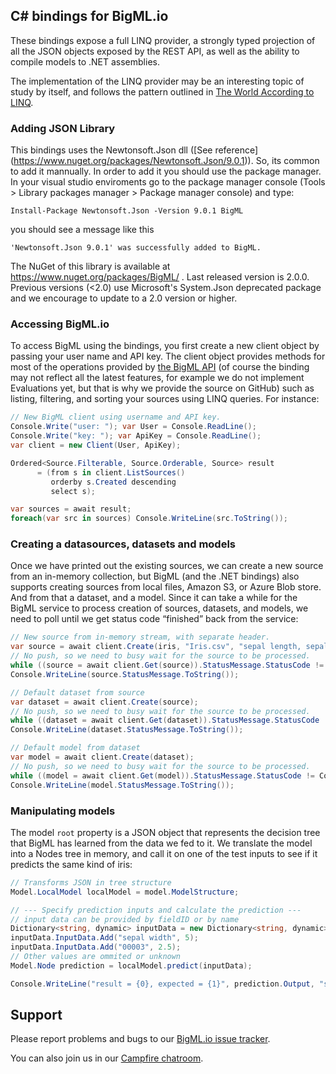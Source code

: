 ## C# bindings for BigML.io

These bindings expose a full LINQ provider, a strongly typed
projection of all the JSON objects exposed by the REST API, as well as
the ability to compile models to .NET assemblies.

The implementation of the LINQ provider may be an interesting topic of
study by itself, and follows the pattern outlined in
[The World According to LINQ](http://queue.acm.org/detail.cfm?id=2024658).

### Adding JSON Library

This bindings uses the Newtonsoft.Json dll
([See reference] (https://www.nuget.org/packages/Newtonsoft.Json/9.0.1)).
So, its common to add it mannually. In order to add it you should use the
package manager. In your visual studio enviroments
go to the package manager console (Tools > Library packages
manager > Package manager console) and type:
```Shell
Install-Package Newtonsoft.Json -Version 9.0.1 BigML
```
you should see a message like this
```Shell
'Newtonsoft.Json 9.0.1' was successfully added to BigML.
```
The NuGet of this library is available at https://www.nuget.org/packages/BigML/ .
Last released version is 2.0.0. Previous versions (<2.0) use Microsoft's
System.Json deprecated package and we encourage to update to a 2.0 version or higher.


### Accessing BigML.io

To access BigML using the bindings, you first create a new client
object by passing your user name and API key. The client object
provides methods for most of the operations provided by
[the BigML API](https://bigml.com/developers) (of course the binding
may not reflect all the latest features, for example we do not
implement Evaluations yet, but that is why we provide the source on
GitHub) such as listing, filtering, and sorting your sources using
LINQ queries.  For instance:

```c#
// New BigML client using username and API key.
Console.Write("user: "); var User = Console.ReadLine();
Console.Write("key: "); var ApiKey = Console.ReadLine();
var client = new Client(User, ApiKey);

Ordered<Source.Filterable, Source.Orderable, Source> result
      = (from s in client.ListSources()
	     orderby s.Created descending
	     select s);

var sources = await result;
foreach(var src in sources) Console.WriteLine(src.ToString());
```

### Creating a datasources, datasets and models

Once we have printed out the existing sources, we can create a new
source from an in-memory collection, but BigML (and the .NET bindings)
also supports creating sources from local files, Amazon S3, or Azure
Blob store. And from that a dataset, and a model. Since it can take a
while for the BigML service to process creation of sources, datasets,
and models, we need to poll until we get status code “finished” back
from the service:

```c#
// New source from in-memory stream, with separate header.
var source = await client.Create(iris, "Iris.csv", "sepal length, sepal width, petal length, petal width, species");
// No push, so we need to busy wait for the source to be processed.
while ((source = await client.Get(source)).StatusMessage.StatusCode != Code.Finished) await Task.Delay(10);
Console.WriteLine(source.StatusMessage.ToString());

// Default dataset from source
var dataset = await client.Create(source);
// No push, so we need to busy wait for the source to be processed.
while ((dataset = await client.Get(dataset)).StatusMessage.StatusCode != Code.Finished) await Task.Delay(10);
Console.WriteLine(dataset.StatusMessage.ToString());

// Default model from dataset
var model = await client.Create(dataset);
// No push, so we need to busy wait for the source to be processed.
while ((model = await client.Get(model)).StatusMessage.StatusCode != Code.Finished) await Task.Delay(10);
Console.WriteLine(model.StatusMessage.ToString());
```

### Manipulating models

The model `root` property is a JSON object that represents the decision
tree that BigML has learned from the data we fed to it. We translate
the model into a Nodes tree in memory, and call it on one of the test 
inputs to see if it predicts the same kind of iris:

```c#
// Transforms JSON in tree structure 
Model.LocalModel localModel = model.ModelStructure;

// --- Specify prediction inputs and calculate the prediction ---
// input data can be provided by fieldID or by name
Dictionary<string, dynamic> inputData = new Dictionary<string, dynamic>();
inputData.InputData.Add("sepal width", 5);
inputData.InputData.Add("00003", 2.5);
// Other values are ommited or unknown
Model.Node prediction = localModel.predict(inputData);

Console.WriteLine("result = {0}, expected = {1}", prediction.Output, "setosa");
```

## Support

Please report problems and bugs to our
[BigML.io issue tracker](https://github.com/bigmlcom/io/issues).

You can also join us in our
[Campfire chatroom](https://bigmlinc.campfirenow.com/f20a0).
